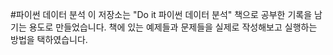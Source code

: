 #파이썬 데이터 분석
이 저장소는 "Do it 파이썬 데이터 분석" 책으로 공부한 기록을 남기는 용도로 만들었습니다.
책에 있는 예제들과 문제들을 실제로 작성해보고 실행하는 방법을 택하였습니다.
